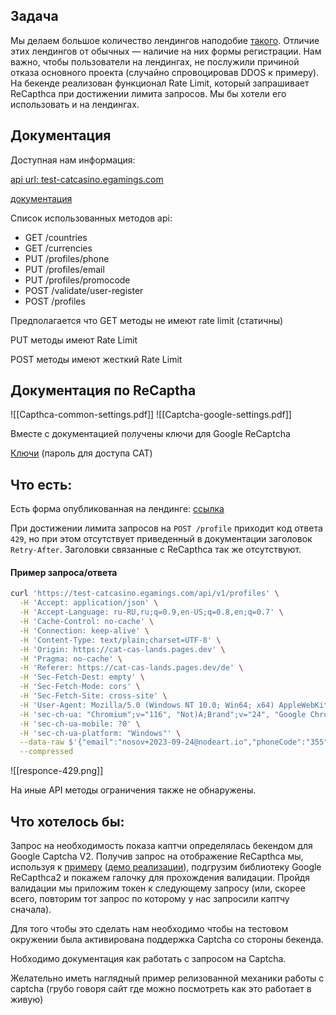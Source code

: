 ## Задача
Мы делаем большое количество лендингов наподобие [такого](https://cat-cas-lands.pages.dev/de). Отличие этих лендингов от обычных — наличие на них формы регистрации. Нам важно, чтобы пользователи на лендингах, не послужили причиной отказа основного проекта (случайно спровоцировав DDOS к примеру). На бекенде реализован функционал Rate Limit, который запрашивает ReCapthca при достижении лимита запросов. Мы бы хотели его использовать и на лендингах.

## Документация
Доступная нам информация:

[api url: test-catcasino.egamings.com](https://wlc:wlcdemo@test-catcasino.egamings.com/)

[документация](https://docs.egamings.com/wlc_core/)

Список использованных методов api:
- GET /countries
- GET /currencies
- PUT /profiles/phone
- PUT /profiles/email
- PUT /profiles/promocode
- POST /validate/user-register
- POST /profiles

Предполагается что GET методы не имеют rate limit (статичны)

PUT методы имеют Rate Limit

POST методы имеют жесткий Rate Limit

## Документация по ReCaptha
![[Capthca-common-settings.pdf]]
![[Captcha-google-settings.pdf]]

Вместе с документацией получены ключи для Google ReCaptcha

[Ключи](https://bit.nodeart.app/#/send/pXoEfqSCTsynqqi3atVF4Q/UvmumN99Rq0Y3Dy5XQRmjg) (пароль для доступа CAT)

## Что есть:
Есть форма опубликованная на лендинге: [ссылка](https://cat-cas-lands.pages.dev/en)

При достижении лимита запросов на `POST /profile` приходит код ответа `429`, но при этом отсутствует приведенный в документации заголовок `Retry-After`. Заголовки связанные с ReCapthca так же отсутствуют.

#### Пример запроса/ответа
```bash
curl 'https://test-catcasino.egamings.com/api/v1/profiles' \
  -H 'Accept: application/json' \
  -H 'Accept-Language: ru-RU,ru;q=0.9,en-US;q=0.8,en;q=0.7' \
  -H 'Cache-Control: no-cache' \
  -H 'Connection: keep-alive' \
  -H 'Content-Type: text/plain;charset=UTF-8' \
  -H 'Origin: https://cat-cas-lands.pages.dev' \
  -H 'Pragma: no-cache' \
  -H 'Referer: https://cat-cas-lands.pages.dev/de' \
  -H 'Sec-Fetch-Dest: empty' \
  -H 'Sec-Fetch-Mode: cors' \
  -H 'Sec-Fetch-Site: cross-site' \
  -H 'User-Agent: Mozilla/5.0 (Windows NT 10.0; Win64; x64) AppleWebKit/537.36 (KHTML, like Gecko) Chrome/116.0.0.0 Safari/537.36' \
  -H 'sec-ch-ua: "Chromium";v="116", "Not)A;Brand";v="24", "Google Chrome";v="116"' \
  -H 'sec-ch-ua-mobile: ?0' \
  -H 'sec-ch-ua-platform: "Windows"' \
  --data-raw $'{"email":"nosov+2023-09-24@nodeart.io","phoneCode":"355","phoneNumber":"80505535424","password":"NodeArt9\u0021","currency":"EUR","registrationPromoCode":"","countryCode":"ukr","agreedWithTermsAndConditions":true,"ageConfirmed":true,"passwordRepeat":"NodeArt9\u0021"}' \
  --compressed
```
![[responce-429.png]]


На иные API методы ограничения также не обнаружены.

## Что хотелось бы:

Запрос на необходимость показа каптчи определялась бекендом для Google Captcha V2. Получив запрос на отображение ReCapthca мы, используя к [примеру](https://github.com/basaran/svelte-recaptcha-v2) ([демо реализации](https://basaran.github.io/svelte-recaptcha-v2/demo)), подгрузим библиотеку Google ReCapthca2 и покажем галочку для прохождения валидации. Пройдя валидации мы приложим токен к следующему запросу (или, скорее всего, повторим тот запрос по которому у нас запросили каптчу сначала).

Для того чтобы это сделать нам необходимо чтобы на тестовом окружении была активирована поддержка Captcha со cтороны бекенда.

Нобходимо документация как работать с запросом на Captcha.

Желательно иметь наглядный пример релизованной механики работы с captcha (грубо говоря сайт где можно посмотреть как это работает в живую)
